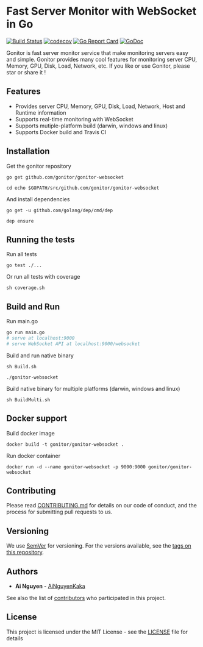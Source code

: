 # Fast Server Monitor with WebSocket in Go
[![Build Status](https://travis-ci.org/gonitor/gonitor-websocket.svg?branch=master)](https://travis-ci.org/gonitor/gonitor-websocket)
[![codecov](https://codecov.io/gh/gonitor/gonitor-websocket/branch/master/graph/badge.svg)](https://codecov.io/gh/gonitor/gonitor-websocket)
[![Go Report Card](https://goreportcard.com/badge/github.com/gonitor/gonitor-websocket)](https://goreportcard.com/report/github.com/gonitor/gonitor-websocket)
[![GoDoc](https://godoc.org/github.com/gonitor/gonitor-websocket?status.svg)](https://godoc.org/github.com/gonitor/gonitor-websocket)

Gonitor is fast server monitor service that make monitoring servers easy and simple. Gonitor provides many cool features for monitoring server CPU, Memory, GPU, Disk, Load, Network, etc. If you like or use Gonitor, please star or share it ! 

## Features
- Provides server CPU, Memory, GPU, Disk, Load, Network, Host and Runtime information
- Supports real-time monitoring with WebSocket
- Supports mutiple-platform build (darwin, windows and linux)
- Supports Docker build and Travis CI

## Installation

Get the gonitor repository

```
go get github.com/gonitor/gonitor-websocket

cd echo $GOPATH/src/github.com/gonitor/gonitor-websocket
```

And install dependencies

```
go get -u github.com/golang/dep/cmd/dep

dep ensure
```

## Running the tests

Run all tests

```
go test ./...
```

Or run all tests with coverage

```
sh coverage.sh
```

## Build and Run

Run main.go
``` bash
go run main.go
# serve at localhost:9000
# serve WebSocket API at localhost:9000/websocket
```

Build and run native binary

```
sh Build.sh

./gonitor-websocket
```
Build native binary for multiple platforms (darwin, windows and linux)

```
sh BuildMulti.sh
```

## Docker support 

Build docker image

```
docker build -t gonitor/gonitor-websocket .
```

Run docker container

```
docker run -d --name gonitor-websocket -p 9000:9000 gonitor/gonitor-websocket
```
## Contributing

Please read [CONTRIBUTING.md](CONTRIBUTING.md) for details on our code of conduct, and the process for submitting pull requests to us.

## Versioning

We use [SemVer](http://semver.org/) for versioning. For the versions available, see the [tags on this repository](https://github.com/gonitor/gonitor-websocket/tags). 

## Authors

* **Ai Nguyen** - [AiNguyenKaka](https://github.com/ainguyenkaka)

See also the list of [contributors](https://github.com/gonitor/gonitor-websocket/contributors) who participated in this project.

## License

This project is licensed under the MIT License - see the [LICENSE](LICENSE) file for details

